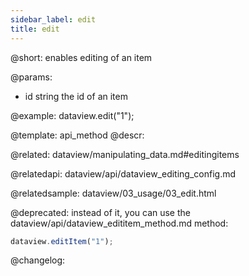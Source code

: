 ```yaml
---
sidebar_label: edit
title: edit
---          
```


@short: enables editing of an item


@params:
- id		string		the id of an item



@example:
dataview.edit("1");


@template: api_method
@descr:

@related: dataview/manipulating_data.md#editingitems

@relatedapi:
dataview/api/dataview_editing_config.md

@relatedsample:
dataview/03_usage/03_edit.html

@deprecated: instead of it, you can use the dataview/api/dataview_edititem_method.md method:
~~~js
dataview.editItem("1");
~~~


@changelog:


